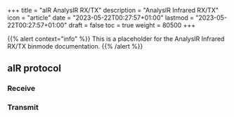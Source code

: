 +++
title = "aIR AnalysIR RX/TX"
description = "AnalysIR Infrared RX/TX"
icon = "article"
date = "2023-05-22T00:27:57+01:00"
lastmod = "2023-05-22T00:27:57+01:00"
draft = false
toc = true
weight = 80500
+++

{{% alert context="info" %}}
This is a placeholder for the AnalysIR Infrared RX/TX binmode documentation. 
{{% /alert %}}

## aIR protocol

### Receive

### Transmit
